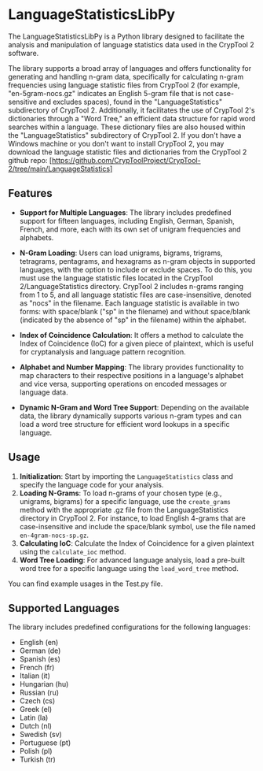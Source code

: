 # LanguageStatisticsLibPy

The LanguageStatisticsLibPy is a Python library designed to facilitate the analysis and manipulation of language statistics data used in the CrypTool 2 software. 

The library supports a broad array of languages and offers functionality for generating and handling n-gram data, specifically for calculating n-gram frequencies using language statistic files from CrypTool 2 (for example, "en-5gram-nocs.gz" indicates an English 5-gram file that is not case-sensitive and excludes spaces), found in the "LanguageStatistics" subdirectory of CrypTool 2. 
Additionally, it facilitates the use of CrypTool 2's dictionaries through a "Word Tree," an efficient data structure for rapid word searches within a language. 
These dictionary files are also housed within the "LanguageStatistics" subdirectory of CrypTool 2. 
If you don't have a Windows machine or you don't want to install CrypTool 2, you may download the language statistic files and dictionaries from the CrypTool 2 github repo: [https://github.com/CrypToolProject/CrypTool-2/tree/main/LanguageStatistics]

## Features

- **Support for Multiple Languages**: The library includes predefined support for fifteen languages, including English, German, Spanish, French, and more, each with its own set of unigram frequencies and alphabets.
- **N-Gram Loading**: Users can load unigrams, bigrams, trigrams, tetragrams, pentagrams, and hexagrams as n-gram objects in supported languages, with the option to include or exclude spaces. To do this, you must use the language statistic files located in the CrypTool 2/LanguageStatistics directory. CrypTool 2 includes n-grams ranging from 1 to 5, and all language statistic files are case-insensitive, denoted as "nocs" in the filename. Each language statistic is available in two forms: with space/blank ("sp" in the filename) and without space/blank (indicated by the absence of "sp" in the filename) within the alphabet.

- **Index of Coincidence Calculation**: It offers a method to calculate the Index of Coincidence (IoC) for a given piece of plaintext, which is useful for cryptanalysis and language pattern recognition.
- **Alphabet and Number Mapping**: The library provides functionality to map characters to their respective positions in a language's alphabet and vice versa, supporting operations on encoded messages or language data.
- **Dynamic N-Gram and Word Tree Support**: Depending on the available data, the library dynamically supports various n-gram types and can load a word tree structure for efficient word lookups in a specific language.

## Usage

1. **Initialization**: Start by importing the `LanguageStatistics` class and specify the language code for your analysis.
2. **Loading N-Grams**: To load n-grams of your chosen type (e.g., unigrams, bigrams) for a specific language, use the `create_grams` method with the appropriate .gz file from the LanguageStatistics directory in CrypTool 2. For instance, to load English 4-grams that are case-insensitive and include the space/blank symbol, use the file named `en-4gram-nocs-sp.gz`.
3. **Calculating IoC**: Calculate the Index of Coincidence for a given plaintext using the `calculate_ioc` method.
4. **Word Tree Loading**: For advanced language analysis, load a pre-built word tree for a specific language using the `load_word_tree` method.

You can find example usages in the Test.py file.

## Supported Languages

The library includes predefined configurations for the following languages:
- English (en)
- German (de)
- Spanish (es)
- French (fr)
- Italian (it)
- Hungarian (hu)
- Russian (ru)
- Czech (cs)
- Greek (el)
- Latin (la)
- Dutch (nl)
- Swedish (sv)
- Portuguese (pt)
- Polish (pl)
- Turkish (tr)
